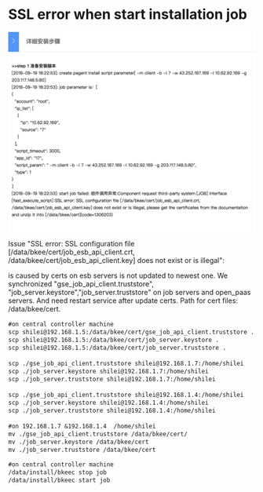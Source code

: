 # SSL error when start installation job

![SSL error on web](../../.gitbook/assets/screen-shot-2018-09-21-at-10.59.22.png)

Issue "SSL error: SSL configuration file \[/data/bkee/cert/job\_esb\_api\_client.crt, /data/bkee/cert/job\_esb\_api\_client.key\] does not exist or is illegal":

is caused by certs on esb servers is not updated to newest one. We synchronized "gse\_job\_api\_client.truststore", "job\_server.keystore","job\_server.truststore" on job servers and open\_paas servers. And need restart service after update certs. Path for cert files: /data/bkee/cert.

```text
#on central controller machine
scp shilei@192.168.1.5:/data/bkee/cert/gse_job_api_client.truststore .
scp shilei@192.168.1.5:/data/bkee/cert/job_server.keystore .
scp shilei@192.168.1.5:/data/bkee/cert/job_server.truststore .

scp ./gse_job_api_client.truststore shilei@192.168.1.7:/home/shilei
scp ./job_server.keystore shilei@192.168.1.7:/home/shilei
scp ./job_server.truststore shilei@192.168.1.7:/home/shilei

scp ./gse_job_api_client.truststore shilei@192.168.1.4:/home/shilei
scp ./job_server.keystore shilei@192.168.1.4:/home/shilei
scp ./job_server.truststore shilei@192.168.1.4:/home/shilei

#on 192.168.1.7 &192.168.1.4  /home/shilei
mv ./gse_job_api_client.truststore /data/bkee/cert/
mv ./job_server.keystore /data/bkee/cert 
mv ./job_server.truststore /data/bkee/cert
```

```text
#on central controller machine
/data/install/bkeec stop job
/data/install/bkeec start job
```

